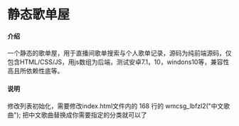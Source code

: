 # 静态歌单屋

#### 介绍
一个静态的歌单屋，用于直播间歌单搜索与个人歌单记录，源码为纯前端源码，仅包含HTML/CSS/JS，用js数组为后端，测试安卓7.1，10，windons10等，兼容性高且所依赖性底等。


#### 说明
修改列表初始化，需要修改index.html文件内的 168 行的 wmcsg_lbfzl2("中文歌曲"); 把中文歌曲替换成你需要指定的分类就可以了



